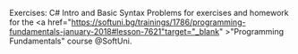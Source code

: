Exercises: C# Intro and Basic Syntax Problems for exercises and homework for the <a href="https://softuni.bg/trainings/1786/programming-fundamentals-january-2018#lesson-7621"target="_blank" >"Programming Fundamentals" course @SoftUni.
</a>


